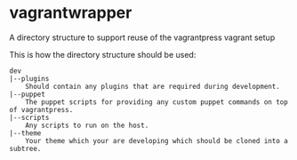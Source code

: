 # vagrantwrapper
A directory structure to support reuse of the vagrantpress vagrant setup

This is how the directory structure should be used:

    dev
    |--plugins
        Should contain any plugins that are required during development.
    |--puppet
        The puppet scripts for providing any custom puppet commands on top of vagrantpress.
    |--scripts
        Any scripts to run on the host.
    |--theme
        Your theme which your are developing which should be cloned into a subtree.
	